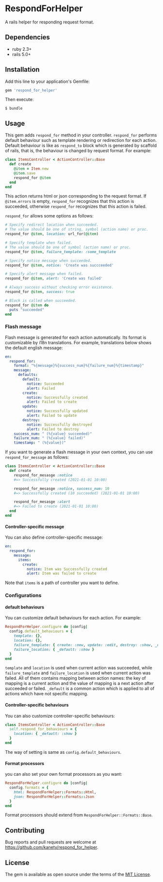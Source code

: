 # RespondForHelper

A rails helper for responding request format.

## Dependencies

* ruby 2.3+
* rails 5.0+

## Installation

Add this line to your application's Gemfile:

```ruby
gem 'respond_for_helper'
```

Then execute:

    $ bundle

## Usage

This gem adds `respond_for` method in your controller.
`respond_for` performs default behaviour such as template rendering or redirection for each action.
Default behaviour is like as `respond_to` block which is generated by scaffold of rails,
that is, the behaviour is changed by request format.
For example:

```ruby
class ItemsController < ActionController::Base
  def create
    @item = Item.new
    @item.save
    respond_for @item
  end
end
```

This action returns html or json corresponding to the request format.
If `@item.errors` is empty, `respond_for` recognizes that this action is succeeded,
otherwise `respond_for` recognizes that this action is failed.

`respond_for` allows some options as follows:

```ruby
# Specify redirect location when succeeded.
# The value should be one of string, symbol (action name) or proc.
respond_for @item, location: url_for(@item)

# Specify template when failed.
# The value should be one of symbol (action name) or proc.
respond_for @item, failure_template: :some_template

# Specify notice message when succeeded.
respond_for @item, notice: 'Create was succceeded'

# Specify alert message when failed.
respond_for @item, alert: 'Create was failed'

# Always success without checking error existence.
respond_for @item, success: true

# Block is called when succeeded.
respond_for @item do
  puts "succeeded"
end
```

### Flash message

Flash message is generated for each action automatically.
Its format is customizable by i18n translations.
For example, translations below shows the default english message:

```yaml
en:
  respond_for:
    format: "%{message}%{success_num}%{failure_num}%{timestamp}"
    message:
      defaults:
        default:
          notice: Succeeded
          alert: Failed
        create:
          notice: Successfully created
          alert: Failed to create
        update:
          notice: Successfully updated
          alert: Failed to update
        destroy:
          notice: Successfully destroyed
          alert: Failed to destroy
    success_num: " (%{value} succeeded)"
    failure_num: " (%{value} failed)"
    timestamp: " (%{value})"
```

If you want to generate a flash message in your own context,
you can use `respond_for_message` as follows:

```ruby
class ItemsController < ActionController::Base
  def create
    respond_for_mesasge :notice
    #=> Successfully created (2021-01-01 10:00)

    respond_for_mesasge :notice, success_num: 10
    #=> Successfully created (10 succeeded) (2021-01-01 10:00)

    respond_for_mesasge :alert
    #=> Failed to create (2021-01-01 10:00)
  end
end
```

#### Controller-specific message

You can also define controller-specific message:

```yaml
en:
  respond_for:
    message:
      items:
        create:
          notice: Item was Successfully created
          alert: Item was failed to create
```

Note that `items` is a path of controller you want to define.

### Configurations

#### default behaviours

You can customize default behaviours for each action.
For example:

```ruby
RespondForHelper.configure do |config|
  config.default_behaviours = {
    template: {},
    location: {},
    failure_template: { create: :new, update: :edit, destroy: :show, _default: :show },
    failure_location: { _default: :show }
  }
end
```

`template` and `location` is used when current action was succeeded,
while `failure_template` and `failure_location` is used when current action was failed.
All of them contains mapping between action names:
the key of mapping is a current action and the value of mapping is a next action after succeeded or failed.
`_default` is a common action which is applied to all of actions which have not specific mapping.

#### Controller-specific behaviours

You can also customize controller-specific behaviours:

```ruby
class ItemsController < ActionController::Base
  self.respond_for_behaviours = {
    location: { _default: :show }
  }
end
```

The way of setting is same as `config.default_behaviours`.

#### Format processors

you can also set your own format processors as you want:

```ruby
RespondForHelper.configure do |config|
  config.formats = {
    html: RespondForHelper::Formats::Html,
    json: RespondForHelper::Formats::Json
  }
end
```

Format processors should extend from `RespondForHelper::Formats::Base`.

## Contributing

Bug reports and pull requests are welcome at https://github.com/kanety/respond_for_helper.

## License

The gem is available as open source under the terms of the [MIT License](http://opensource.org/licenses/MIT).
